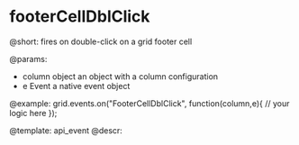footerCellDblClick
=============

@short:
fires on double-click on a grid footer cell

@params:
- column		object		an object with a column configuration
- e				Event		a native event object


@example:
grid.events.on("FooterCellDblClick", function(column,e){
    // your logic here
});


@template: api_event
@descr:



